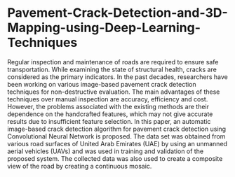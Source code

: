 # Pavement-Crack-Detection-and-3D-Mapping-using-Deep-Learning-Techniques

Regular inspection and maintenance of roads are required to ensure safe transportation. While examining the state of structural health, cracks are considered as the primary indicators. In the past decades, researchers have been working on various image-based pavement crack detection techniques for non-destructive evaluation. The main advantages of these techniques over manual inspection are accuracy, efficiency and cost. However, the problems associated with the existing methods are their dependence on the handcrafted features, which may not give accurate results due to insufficient feature selection. In this paper, an automatic image-based crack detection algorithm for pavement crack detection using Convolutional Neural Network is proposed. The data set was obtained from various road surfaces of United Arab Emirates (UAE) by using an unmanned aerial vehicles (UAVs) and was used in training and validation of the proposed system. The collected data was also used to create a composite view of the road by creating a continuous mosaic.
